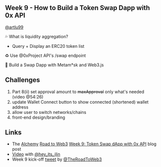 ## Week 9 - How to Build a Token Swap Dapp with 0x API
[@artlu99](https://twitter.com/artlu99)

💦 What is liquidity aggregation?

* Query + Display an ERC20 token list

♻️ Use @0xProject API's /swap endpoint

🧱 Build a Swap Dapp with Metam*sk and Web3.js

## Challenges

1. Part 8(ii) set approval amount to ~~maxApproval~~ only what's needed
(video @54:26)
2. update Wallet Connect button to show connected (shortened) wallet address
3. allow user to switch networks/chains
4. front-end design/branding

## Links
* The [Alchemy](https://www.alchemy.com/) [Road to Web3](https://docs.alchemy.com/alchemy/road-to-web3/welcome-to-the-road-to-web3) [Week 9: Token Swap dApp with 0x API](https://docs.alchemy.com/alchemy/road-to-web3/weekly-learning-challenges/9.-how-to-build-a-token-swap-dapp-with-0x-api) blog post
* [Video](https://www.youtube.com/watch?v=tVvZ1ivp4X0) with [@hey_its_jlin](https://twitter.com/hey_its_jlin)
* Week 9 kick-off [tweet](https://twitter.com/TheRoadToWeb3/status/1541595511144075270) by [@TheRoadToWeb3](https://twitter.com/TheRoadToWeb3)